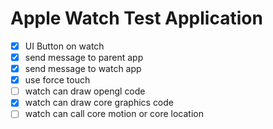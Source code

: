 # Apple Watch Test Application

- [x] UI Button on watch
- [x] send message to parent app
- [x] send message to watch app
- [x] use force touch 
- [ ] watch can draw opengl code
- [x] watch can draw core graphics code
- [ ] watch can call core motion or core location